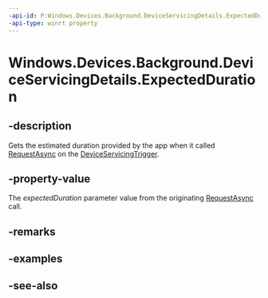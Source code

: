 ```yaml
---
-api-id: P:Windows.Devices.Background.DeviceServicingDetails.ExpectedDuration
-api-type: winrt property
---
```


<!-- Property syntax
public Windows.Foundation.TimeSpan ExpectedDuration { get; }
-->

# Windows.Devices.Background.DeviceServicingDetails.ExpectedDuration

## -description
Gets the estimated duration provided by the app when it called [RequestAsync](../windows.applicationmodel.background/deviceservicingtrigger_requestasync.md) on the [DeviceServicingTrigger](../windows.applicationmodel.background/deviceservicingtrigger.md).

## -property-value
The *expectedDuration* parameter value from the originating [RequestAsync](../windows.applicationmodel.background/deviceservicingtrigger_requestasync.md) call.

## -remarks

## -examples

## -see-also

